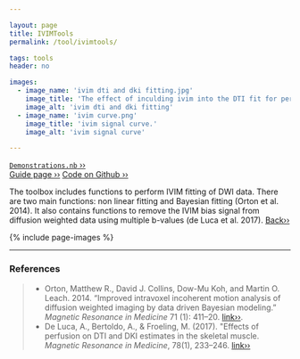 ```yaml
---

layout: page
title: IVIMTools
permalink: /tool/ivimtools/

tags: tools
header: no

images:
  - image_name: 'ivim dti and dki fitting.jpg'
    image_title: 'The effect of inculding ivim into the DTI fit for perfusion correction.'
    image_alt: 'ivim dti and dki fitting'  
  - image_name: 'ivim curve.png'
    image_title: 'ivim signal curve.'
    image_alt: 'ivim signal curve'

---
```


[`Demonstrations.nb` ››](/doc/demo/)<br>
[Guide page ››](/assets/htmldoc/html/guide/{{page.title}})
[Code on Github ››](https://github.com/mfroeling/QMRITools/blob/master/QMRITools/Kernel/IVIMTools.wl)

The toolbox includes functions to perform IVIM fitting of DWI data.
There are two main functions: non linear fitting and Bayesian fitting
(Orton et al. 2014). It also contains functions to remove the IVIM bias signal from
diffusion weighted data using multiple b-values (de Luca et al. 2017). [Back››](/tool/)

{% include page-images %}

--------------------------------------------------------------------------

### References

> - Orton, Matthew R., David J. Collins, Dow-Mu Koh, and Martin O. Leach. 2014.
“Improved intravoxel incoherent motion analysis of diffusion
weighted imaging by data driven Bayesian modeling.” *Magnetic Resonance
in Medicine* 71 (1): 411–20. [link››](https://doi.org/10.1002/mrm.24649).
> - De Luca, A., Bertoldo, A., & Froeling, M. (2017). "Effects of perfusion on DTI and DKI
estimates in the skeletal muscle. *Magnetic Resonance in Medicine*, 78(1),
233–246. [link››](https://doi.org/10.1002/mrm.26373)
